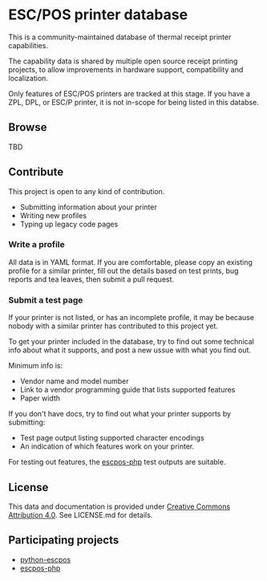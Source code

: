 # ESC/POS printer database

This is a community-maintained database of thermal receipt printer capabilities.

The capability data is shared by multiple open source receipt printing projects,
to allow improvements in hardware support, compatibility and localization.

Only features of ESC/POS printers are tracked at this stage. If you have a ZPL,
DPL, or ESC/P printer, it is not in-scope for being listed in this databse.

## Browse

TBD

## Contribute

This project is open to any kind of contribution.

- Submitting information about your printer
- Writing new profiles
- Typing up legacy code pages

### Write a profile

All data is in YAML format. If you are comfortable, please copy an existing
profile for a similar printer, fill out the details based on test prints,
bug reports and tea leaves, then submit a pull request.

### Submit a test page

If your printer is not listed, or has an incomplete profile, it may be because
nobody with a similar printer has contributed to this project yet.

To get your printer included in the database, try to find out some technical
info about what it supports, and post a new ussue with what you find out.

Minimum info is:

- Vendor name and model number
- Link to a vendor programming guide that lists supported features
- Paper width

If you don't have docs, try to find out what your printer supports by submitting:

- Test page output listing supported character encodings
- An indication of which features work on your printer.

For testing out features, the [escpos-php](https://github.com/mike42/escpos-php/tree/master/test/integration/resources/output) test outputs are suitable. 

## License

This data and documentation is provided under [Creative Commons Attribution 4.0](https://creativecommons.org/licenses/by/4.0/). See LICENSE.md for details.

## Participating projects

- [python-escpos](https://github.com/python-escpos/python-escpos)
- [escpos-php](https://github.com/mike42/escpos-php)

